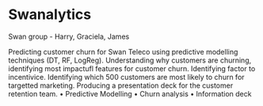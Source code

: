 # Swanalytics
Swan group - Harry, Graciela, James

Predicting customer churn for Swan Teleco using predictive modelling techniques (DT, RF, LogReg). Understanding why customers are churning, identifying most impactufl features for customer churn. Identifying factor to incentivice. Identifying which 500 customers are most likely to churn for targetted marketing. Producing a presentation deck for the customer retention team. • Predictive Modelling • Churn analysis • Information deck
